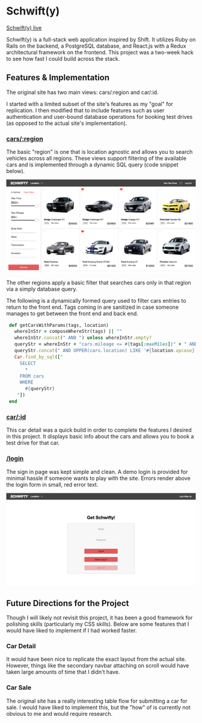 # Schwift(y)

[Schwift(y) live][heroku]

[heroku]: https://schwifty.herokuapp.com/

Schwift(y) is a full-stack web application inspired by Shift.  It utilizes Ruby on Rails on the backend, a PostgreSQL database, and React.js with a Redux architectural framework on the frontend. This project was a two-week hack to see how fast I could build across the stack.

## Features & Implementation

 The original site has two main views: cars/:region and car/:id.

 I started with a limited subset of the site's features as my "goal" for replication. I then modified that to include features such as user authentication and user-bound database operations for booking test drives (as opposed to the actual site's implementation).

### [cars/:region]
[cars/:region]: https://schwifty.herokuapp.com/#/cars

 The basic "region" is one that is location agnostic and allows you to search vehicles across all regions. These views support filtering of the available cars and is implemented through a dynamic SQL query (code snippet below).
 
 ![image of search page](./readme_images/default_region.png)
 
 The other regions apply a basic filter that searches cars only in that region via a simply database query.
 
 The following is a dynamically formed query used to filter cars entries to return to the front end. Tags coming in are sanitized in case someone manages to get between the front end and back end.
 
 ```Ruby
  def getCarsWithParams(tags, location)
    whereInStr = composeWhereStr(tags) || ""
    whereInStr.concat(" AND ") unless whereInStr.empty?
    queryStr = whereInStr + "cars.mileage <= #{tags[:maxMiles]}" + " AND cars.price <= #{tags[:maxPrice]}"
    queryStr.concat(" AND UPPER(cars.location) LIKE '#{location.upcase}'") unless location.empty?
    Car.find_by_sql(["
      SELECT 
        *
      FROM cars
      WHERE 
        #{queryStr}
     "])
  end
```

### [car/:id]
[car/:id]: https://schwifty.herokuapp.com/#/car/1

This car detail was a quick build in order to complete the features I desired in this project. It displays basic info about the cars and allows you to book a test drive for that car.


### [/login]
[/login]: https://schwifty.herokuapp.com/#/login

The sign in page was kept simple and clean. A demo login is provided for minimal hassle if someone wants to play with the site. Errors render above the login form in small, red error text. 

 ![image of search page](./readme_images/login.png)

## Future Directions for the Project

Though I will likely not revisit this project, it has been a good framework for polishing skills (particularly my CSS skills). Below are some features that I would have liked to implement if I had worked faster.

### Car Detail
It would have been nice to replicate the exact layout from the actual site. However, things like the secondary navbar attaching on scroll would have taken large amounts of time that I didn't have.

### Car Sale

The original site has a really interesting table flow for submitting a car for sale. I would have liked to implement this, but the "how" of is currently not obvious to me and would require research.
